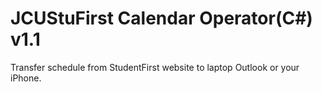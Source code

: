 # JCUStuFirst Calendar Operator(C#) v1.1
Transfer schedule from StudentFirst website to laptop Outlook or your iPhone.
